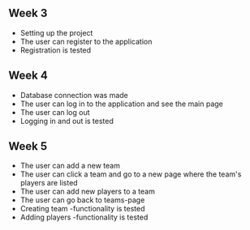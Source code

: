 ## Week 3

- Setting up the project
- The user can register to the application
- Registration is tested

## Week 4

- Database connection was made
- The user can log in to the application and see the main page
- The user can log out
- Logging in and out is tested

## Week 5

- The user can add a new team
- The user can click a team and go to a new page where the team's players are listed
- The user can add new players to a team
- The user can go back to teams-page
- Creating team -functionality is tested
- Adding players -functionality is tested
